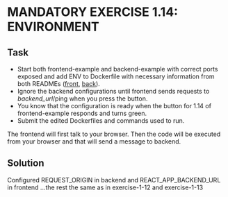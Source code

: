 # MANDATORY EXERCISE 1.14: ENVIRONMENT
## Task
- Start both frontend-example and backend-example with correct ports exposed and add ENV to Dockerfile with necessary information from both READMEs ([front](https://github.com/docker-hy/material-applications/tree/main/example-frontend), [back](https://github.com/docker-hy/material-applications/tree/main/example-backend)).
- Ignore the backend configurations until frontend sends requests to _backend_url_/ping when you press the button.
- You know that the configuration is ready when the button for 1.14 of frontend-example responds and turns green.
- Submit the edited Dockerfiles and commands used to run.

The frontend will first talk to your browser. Then the code will be executed from your browser and that will send a message to backend.

## Solution
Configured REQUEST_ORIGIN in backend and REACT_APP_BACKEND_URL in frontend
...the rest the same as in exercise-1-12 and exercise-1-13
